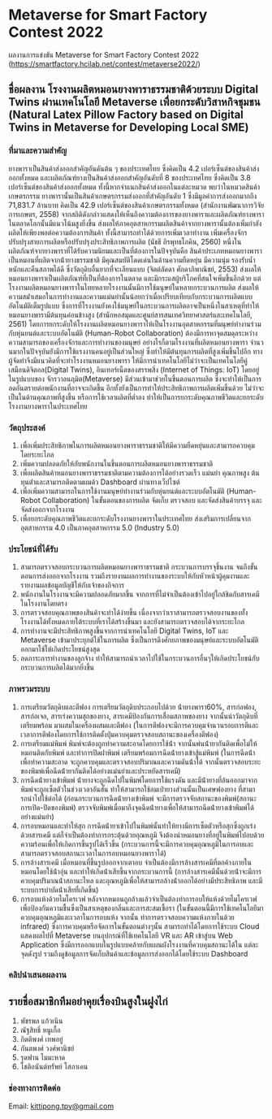 # Metaverse for Smart Factory Contest 2022
ผลงานการแข่งขัน Metaverse for Smart Factory Contest 2022 (https://smartfactory.hcilab.net/contest/metaverse2022/)
## ชื่อผลงาน โรงงานผลิตหมอนยางพาราธรรมชาติด้วยระบบ Digital Twins ผ่านเทคโนโลยี Metaverse เพื่อยกระดับวิสาหกิจชุมชน (Natural Latex Pillow Factory based on Digital Twins in Metaverse for Developing Local SME)
### ที่มาและความสําคัญ
ยางพาราเป็นสินค้าส่งออกสําคัญอันดันต้น ๆ ของประเทศไทย ซึ่งคิดเป็น 4.2 เปอร์เซ็นต์ของสินค้าส่งออกทั้งหมด และผลิตภัณฑ์ยางเป็นสินค้าส่งออกสําคัญอันดับที่ 8 ของประเทศไทย ซึ่งคิดเป็น 3.8 เปอร์เซ็นต์ของสินค้าส่งออกทั้งหมด ทั้งนี้หากจําแนกสินค้าส่งออกในแต่ละหมวด พบว่าในหมวดสินค้าเกษตรกรรม ยางพารานั้นเป็นสินค้าเกษตรกรรมส่งออกที่สําคัญอันดับ 1 ซึ่งมีมูลค่าการส่งออกมากถึง 71,831.7 ล้านบาท คิดเป็น 42.9 เปอร์เซ็นต์ของสินค้าเกษตรกรรมทั้งหมด (สํานักงานพัฒนาการวิจัยการเกษตร, 2558) จากสถิติดังกล่าวแสดงให้เห็นถึงความต้องการของยางพาราและผลิตภัณฑ์ยางพาราในตลาดโลกนั้นมีแนวโน้มสูงยิ่งขึ้น ส่งผลให้ภาคอุตสาหกรรมผลิตสินค้าจากยางพารานั้นต้องเพิ่มกําลังผลิตให้เพียงพอต่อความต้องการสินค้า ทั้งนี้สามารถทําได้ด้วยการเพิ่มเวลาทํางาน เพิ่มเครื่องจักร ปรับปรุงสายการผลิตหรือปรับปรุงประสิทธิภาพการผลิต (นัธธี ถิรพุทธโภคิน, 2560) หนึ่งในผลิตภัณฑ์จากยางพาราที่ได้รับความนิยมและเป็นที่ต้องการในปัจจุบันคือ สินค้าประเภทหมอนยางพารา เป็นหมอนที่ผลิตจากน้ํายางธรรมชาติ มีคุณสมบัติโดดเด่นในด้านความยืดหยุ่น มีความนุ่ม รองรับน้ำหนักและคืนสภาพได้ดี ซึ่งวัตถุดิบอื่นยากที่จะเลียนแบบ (จิตต์ลัดดา ศักดาภิพาณิชย์, 2553) ส่งผลให้หมอนยางพาราเป็นผลิตภัณฑ์ที่เป็นที่ต้องการในตลาด และมีกระแสผู้บริโภคที่สนใจเพิ่มขึ้นอีกด้วย แต่โรงงานผลิตหมอนยางพาราในไทยหลายโรงงานนั้นมีการใช้มนุษย์ในหลายกระบวนการผลิต ส่งผลให้ความสม่ําเสมอในการทํางานและความแม่นยํานั้นน้อยกว่าเมื่อเปรียบเทียบกับกระบวนการผลิตแบบอัตโนมัติเต็มรูปแบบ ซึ่งการที่โรงงานยังคงใช้มนุษย์ในกระบวนการผลิตอาจเป็นหนึ่งในสาเหตุที่ทําให้หมอนยางพารามีต้นทุนค่อนข้างสูง (สํานักหอสมุดและศูนย์สารสนเทศวิทยาศาสตร์และเทคโนโลยี, 2561) โดยการยกระดับให้โรงงานผลิตหมอนยางพาราให้เป็นโรงงานอุตสาหกรรมที่มนุษย์ทํางานร่วมกับหุ่นยนต์และระบบอัตโนมัติ (Human-Robot Collaboration) ต้องมีการหาจุดสมดุลระหว่างความสามารถของเครื่องจักรและการทํางานของมนุษย์ อย่างไรก็ตามโรงงานที่ผลิตหมอนยางพารา จํานวนมากในปัจจุบันยังมีการใช้แรงงานคนอยู่เป็นส่วนใหญ่ ซึ่งทําให้มีต้นทุนการผลิตที่สูงเพิ่มขึ้นไปอีก ทางผู้จัดทําจึงมีแนวคิดที่จะทําโรงงานหมอนยางพารา ให้มีการนําเทคโนโลยีไม่ว่าจะเป็นเทคโนโลยีคู่เสมือนดิจิตอล(Digital Twins), อินเทอร์เน็ตของสรรพสิ่ง (Internet of Things: IoT) โดยอยู่ในรูปแบบของ จักรวาลนฤมิต(Metaverse) มีส่วนเข้ามาช่วยในขึ้นตอนการผลิต ซึ่งจะทําให้เป็นการลดอันตรายต่อพนักงานที่อาจจะเกิดขึ้น อีกทั้งยังเป็นการทําให้ประสิทธิภาพการผลิตเพิ่มขึ้นด้วย ไม่ว่าจะเป็นในด้านคุณภาพที่สูงขึ้น หรือการใช้เวลาผลิตที่ต่ำลง ทําให้เป็นการยกระดับคุณภาพชีวิตและยกระดับโรงงานยางพาราในประเทศไทย
### วัตถุประสงค์
1. เพื่อเพิ่มประสิทธิภาพในการผลิตหมอนยางพาราธรรมชาติให้มีความยืดหยุ่นและสามารถควบคุมโดยระยะไกล
2. เพิ่มความปลอดภัยให้กับพนักงานในขึ้นตอนการผลิตหมอนยางพาราธรรมชาติ
3. เพื่อผลิตสินค้าหมอนยางพาราธรรมชาติตามความต้องการได้อย่างรวดเร็ว แม่นยํา คุณภาพสูง ต้นทุนต่ําและสามารถติดตามผมด้ว Dashboard ผ่านทางเว็ปไซต์
4. เพื่อเพิ่มความสามารถในการใช้งานมนุษย์ทํางานร่วมกับหุ่นยนต์และระบบอัตโนมัติ (Human-Robot Collaboration) ในขั้นตอนของการผลิต จัดเก็บ ตรวจสอบ และจัดส่งสินค้าบรรจุ และจัดส่งออกจากโรงงาน
5. เพื่อยกระดับคุณภาพชีวิตและยกระดับโรงงานยางพาราในประเทศไทย ส่งเสริมการเปลี่ยนจากอุตสาหกรรม 4.0 เป็นภาคอุตสาหกรรม 5.0 (Industry 5.0)
### ประโยชน์ที่ได้รับ
1. สามารถตรวจสอบกระบวนการผลิตหมอนยางพาราธรรมชาติ กระบวนการบรรจุชิ้นงาน จนถึงขั้นตอนการส่งออกจากโรงงาน รวมถึงรายงานผลการทํางานของระบบให้กับหัวหน้าผู้คุมงานและรายงานผลข้อมูลบัญชีให้กับเจ้าของกิจการ
2. พนักงานในโรงงานจะมีความปลอดภัยมากขึ้น จากการที่ไม่จําเป็นต้องเข้าไปอยู่ใกล้ชิดกับสารเคมีในโรงงานโดยตรง
3. การตรวจสอบคุณภาพของสินค้าจะทําได้ง่ายขึ้น เนื่องจากว่าเราสามารถตรวจสอบงานของทั้งโรงงานได้ทั้งหมดภายใต้ระบบที่เราได้สร้างขึ้นมา และยังสามารถตรวจสอบได้จากระยะไกล
4. การทํางานจะมีประสิทธิภาพสูงขึ้นจากการนําเทคโนโลยี Digital Twins, IoT และ Metaverse เข้ามาประยุกต์ใช้ในการผลิต ซึ่งเป็นการดึงศักยภาพของมนุษย์และระบบอัตโนมัติออกมาใช้ให้เกิดประโยชน์สูงสุด
5. ลดภาระการทํางานของลูกจ้าง ทําให้สามารถนําเวลาไปใช้ในกระบวนการอื่นๆให้เกิดประโยชน์กับกระบวนการผลิตได้มากยิ่งขึ้น
### ภาพรวมระบบ
1. การเตรียมวัตถุดิบและตีฟอง การเตรียมวัตถุดิบประกอบไปด้วย น้ํายางพารา60%, สารก่อฟอง, สารก่อเจล, สารเร่งความสุกของยาง, สารเคมีป้องกันการเสื่อมสภาพของยาง จากนั้นนําวัตถุดิบที่เตรียมพร้อม มาผสมในเครื่องผสมและตีฟอง (ในการตีฟองจะมีการควบคุมจํานวนรอบการตีและเวลาการตีฟองโดยการใช้การติดตั้งปุ่มควบคุมตรวจสอบสถานะของเครื่องตีฟอง)
2. การเตรียมแม่พิมพ์ พิมพ์จะต้องถูกทําความสะอาดโดยการใช้น้ํา จากนั้นพ่นน้ํายากันติดเพื่อไม่ให้หมอนติดกับพิมพ์ และทําการปิดฝาพิมพ์ เตรียมพร้อมการฉีดน้ํายางเข้าสู้แม่พิมพ์ (ในการฉีดน้ําเพื่อทําความสะอาด จะถูกควบคุมและตรวจสอบปริมาณและความดันน้ําได้ จากนั้นตรวจสอบระยะของพิมพ์เพื่อฉีดน้ํายากันติดได้อย่างแม่นยําและประหยัดสารเคมี)
3. การฉีดน้ํายางเข้าพิมพ์ น้ํายางจะถูกฉีดไปในพิมพ์โดยการใช้แรงดัน และมีน้ํายางที่ล้นออกมาจากพิมพ์จะถูกเซ็ตตัวในช่วงเวลาอันสั้น ทําให้สามารถใช้ลมเป่ายางส่วนนั้นเป็นเศษฟองยาง ที่สามารถนําไปใช้ต่อได้ (ก่อนกระบวนการฉีดน้ํายางเข้าพิมพ์ จะมีการตรวจจับสถานะของพิมพ์(สถานะการเปิด-ปิดของพิมพ์) ตรวจจับพิมพ์เมื่อมาถึงจุดฉีดน้ํายางเพื่อให้สามารถฉีดน้ํายางเข้าพิมพ์ได้อย่างแม่นยํา)
4. การอบหมอนและทําให้สุก การฉีดน้ํายาเข้าไปในพิมพ์นั้นทําให้ยางมีการเซ็ตตัวหรือสุกซึ่งถูกเร่งด้วยสารเคมี แต่ก็จําเป็นต้องทําการกระตุ้นด้วยอุณหภูมิ จึงต้องนําหมอนยางที่อยู่ในพิมพ์ไปอบด้วยความร้อนเพื่อให้เกิดการขึ้นรูปได้เร็วขึ้น (กระบวนการนี้จะมีการควบคุมอุณหภูมิในการอบและสามารถตรวจสอบสถานะเวลาในการอบหมอนยางพาราได้)
5. การล้างสารเคมี เมื่อหมอนที่ขึ้นรูปออกจากเตาอบ จําเป็นต้องมีการล้างสารเคมีที่ตกค้างภายในหมอนโดยใช้น้ําอุ่น และทําให้เกิดน้ําเสียขึ้นจากกระบวนการนี้ (การล้างสารเคมีนั้นด้วยน้ําจะมีการควบคุมปริมาณน้ําสถานะไหล และอุณหภูมิเพื่อให้สามารถล้างน้ําออกได้อย่างมีประสิทธิภาพ และมีระบบการบําบัดน้ําเสียที่เกิดขึ้น)
6. การอบแห้งด้วยไมโครเวฟ หลังจากหมอนถูกล้างแล้วจําเป็นต้องทําการอบให้แห้งด้วยไมโครเวฟเพื่อป้องกันความชื้นซึ่งเป็นสาเหตุของกลิ่นและการสะสมเชื้อรา (ในขั้นตอนนี้มีการใช้เทคโนโลยีมาควบคุมอุณหภูมิและเวลาในการอบแห้ง จากนั้น ทําการตรวจสอบความแห้งภายในด้วย infrared) ซึ่งการควบคุมหรือจัดการในขั้นตอนต่างๆนั้น สามารถทําได้โดยการใช้ระบบ Cloud แสดงผลไปที่ Metaverse บนอุปกรณ์ที่ใช้เทคโนโลยี VR และ AR เข้าสู่บน Web Application ซึ่งมีการออกแบบในรูปแบบคล้ายกับแผนผังโรงงานที่ควบคุมสถานะได้ใน แต่ละจุดดังรูป รวมถึงดูข้อมูลการจัดเก็บสินค้าและข้อมูลการส่งออกได้โดยใช้ระบบ Dashboard

### คลิปนำเสนอผลงาน

## รายชื่อสมาชิกทีมอย่าคุยเรื่องบินสูงในฝูงไก่
1. พัชรพล แก้วเนิน 
2. ณัฐสิทธิ์ หนูเกื้อ 
3. กิตติพงศ์ เทพอยู่ 
4. กันตพงศ์ วงศ์พานิชย์ 
5. รุดฟาน ไมมะหาด 
6. โชติอนันต์ทรัพย์ โสภาเคน 
### ช่องทางการติดต่อ
Email: kittipong.tpy@gmail.com 
